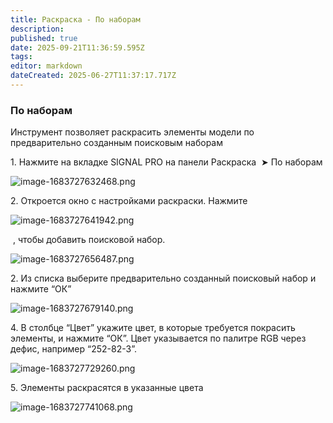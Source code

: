 ```yaml
---
title: Раскраска - По наборам
description: 
published: true
date: 2025-09-21T11:36:59.595Z
tags: 
editor: markdown
dateCreated: 2025-06-27T11:37:17.717Z
---
```


### **По наборам**

Инструмент позволяет раскрасить элементы модели по предварительно созданным поисковым наборам

1\. Нажмите на вкладке SIGNAL PRO на панели Раскраска  ➤ По наборам

![image-1683727632468.png](https://lh7-rt.googleusercontent.com/docsz/AD_4nXdldMw21JV3WKftBwFvTddQ4Wr5rkOVE7DrA1J20ZSymy2nBuF-EaTF4GfLTLKHo6pYRCgYHDyW6Ax0Jq27-tdPinto67rDsZjVMRJ4Wi9KwQ7h_uBdJoz-nkPSpE4CUA-oqXjCN6cY_AGgCiIO?key=XMH0iYHEflHj_Yg5tgZfCQ)

2\. Откроется окно с настройками раскраски. Нажмите 

![image-1683727641942.png](https://lh7-rt.googleusercontent.com/docsz/AD_4nXeaRYW-phfPb3zur7xLGDJ0CtkWGpsHEajd0IlTWyBD6VBKYidysJi9dBROmr1xGeC6o1zsqZtirlayK1Xrw7DV4lm_XqZeCpSjLNBUTvs3OocixfqFLPYad0IWf4JoM-yIRsgl_gC91wAVe3pCXw?key=XMH0iYHEflHj_Yg5tgZfCQ)

 , чтобы добавить поисковой набор.

![image-1683727656487.png](https://lh7-rt.googleusercontent.com/docsz/AD_4nXeH67qNdKRgrLQjL-iHbzh-pCyUy98hS2BHRQdOhY97ITzv-SqWPkSlBYhE4fksauh6gf7Y9kPVkoA6TB-sDmE9FRPo0Qtm_HeHG6Llukcrbcrsk7-qR2J6hz1TJf26Ydek_FE_sBuV6irGG9pc?key=XMH0iYHEflHj_Yg5tgZfCQ)

2\. Из списка выберите предварительно созданный поисковый набор и нажмите “ОК”

![image-1683727679140.png](https://lh7-rt.googleusercontent.com/docsz/AD_4nXc-tnxhdODkCwmNptxTCCbAujSH8cFfCZhhZAX8LfNCpv1ikKY5l27RKdeRo7vOQLV_JHEC0vZVG46j9-BcC6Ucr9-MPEFr1Tkj1u9W_ODGWuBw9VEfelX9xFOkDBASpfxsa0akzr-XsYQUhuiaow?key=XMH0iYHEflHj_Yg5tgZfCQ)

4\. В столбце “Цвет” укажите цвет, в которые требуется покрасить элементы, и нажмите “ОК”. Цвет указывается по палитре RGB через дефис, например “252-82-3”.

![image-1683727729260.png](https://lh7-rt.googleusercontent.com/docsz/AD_4nXd_G0aneXKk6lXdrehKCLTWkv6xY5Lg_051Ge-bqnffX_zYQGEK_u1cKd3OVs-Ps_EkvSyMEu-bBOaqcIT2Z05Dd9Xol7rqu6jEXychnfTt934BUw0_1buMEnEHrpbjrtYLgsc6fNqJMIsTvvHjBQ?key=XMH0iYHEflHj_Yg5tgZfCQ)

5\. Элементы раскрасятся в указанные цвета

![image-1683727741068.png](https://lh7-rt.googleusercontent.com/docsz/AD_4nXdu8f25f7kGSPzjhJv2vFhna81ypRX8_cv5oI0hc4051lB6n6rv0o3n8tw-7Ph0_7faxSKJbSls5rs-Nz4ztsTBFBgHOyN7ke-rf4npjcxscjRsetrAsdtitzXeHvAkQl5L1zrdcinyH9rA0SGdKg?key=XMH0iYHEflHj_Yg5tgZfCQ)